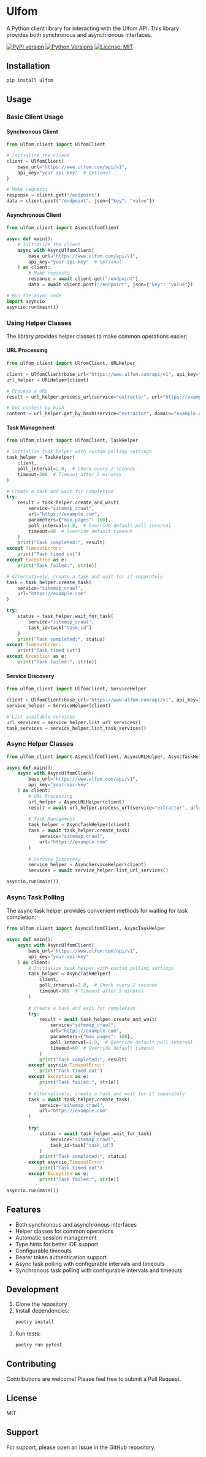 # Ulfom

A Python client library for interacting with the Ulfom API. This library provides both synchronous and asynchronous interfaces.

[![PyPI version](https://badge.fury.io/py/ulfom.svg)](https://badge.fury.io/py/ulfom)
[![Python Versions](https://img.shields.io/pypi/pyversions/ulfom.svg)](https://pypi.org/project/ulfom/)
[![License: MIT](https://img.shields.io/badge/License-MIT-yellow.svg)](https://opensource.org/licenses/MIT)

## Installation

```bash
pip install ulfom
```

## Usage

### Basic Client Usage

#### Synchronous Client

```python
from ulfom_client import UlfomClient

# Initialize the client
client = UlfomClient(
    base_url="https://www.ulfom.com/api/v1",
    api_key="your-api-key"  # Optional
)

# Make requests
response = client.get("/endpoint")
data = client.post("/endpoint", json={"key": "value"})
```

#### Asynchronous Client

```python
from ulfom_client import AsyncUlfomClient

async def main():
    # Initialize the client
    async with AsyncUlfomClient(
        base_url="https://www.ulfom.com/api/v1",
        api_key="your-api-key"  # Optional
    ) as client:
        # Make requests
        response = await client.get("/endpoint")
        data = await client.post("/endpoint", json={"key": "value"})

# Run the async code
import asyncio
asyncio.run(main())
```

### Using Helper Classes

The library provides helper classes to make common operations easier:

#### URL Processing

```python
from ulfom_client import UlfomClient, URLHelper

client = UlfomClient(base_url="https://www.ulfom.com/api/v1", api_key="your-api-key")
url_helper = URLHelper(client)

# Process a URL
result = url_helper.process_url(service="extractor", url="https://example.com")

# Get content by hash
content = url_helper.get_by_hash(service="extractor", domain="example.com", hash="abc123")
```

#### Task Management

```python
from ulfom_client import UlfomClient, TaskHelper

# Initialize task helper with custom polling settings
task_helper = TaskHelper(
    client,
    poll_interval=2.0,  # Check every 2 seconds
    timeout=300  # Timeout after 5 minutes
)

# Create a task and wait for completion
try:
    result = task_helper.create_and_wait(
        service="sitemap_crawl",
        url="https://example.com",
        parameters={"max_pages": 100},
        poll_interval=1.0,  # Override default poll interval
        timeout=60  # Override default timeout
    )
    print("Task completed:", result)
except TimeoutError:
    print("Task timed out")
except Exception as e:
    print("Task failed:", str(e))

# Alternatively, create a task and wait for it separately
task = task_helper.create_task(
    service="sitemap_crawl",
    url="https://example.com"
)

try:
    status = task_helper.wait_for_task(
        service="sitemap_crawl",
        task_id=task["task_id"]
    )
    print("Task completed:", status)
except TimeoutError:
    print("Task timed out")
except Exception as e:
    print("Task failed:", str(e))
```

#### Service Discovery

```python
from ulfom_client import UlfomClient, ServiceHelper

client = UlfomClient(base_url="https://www.ulfom.com/api/v1", api_key="your-api-key")
service_helper = ServiceHelper(client)

# List available services
url_services = service_helper.list_url_services()
task_services = service_helper.list_task_services()
```

### Async Helper Classes

```python
from ulfom_client import AsyncUlfomClient, AsyncURLHelper, AsyncTaskHelper, AsyncServiceHelper

async def main():
    async with AsyncUlfomClient(
        base_url="https://www.ulfom.com/api/v1",
        api_key="your-api-key"
    ) as client:
        # URL Processing
        url_helper = AsyncURLHelper(client)
        result = await url_helper.process_url(service="extractor", url="https://example.com")
        
        # Task Management
        task_helper = AsyncTaskHelper(client)
        task = await task_helper.create_task(
            service="sitemap_crawl",
            url="https://example.com"
        )
        
        # Service Discovery
        service_helper = AsyncServiceHelper(client)
        services = await service_helper.list_url_services()

asyncio.run(main())
```

### Async Task Polling

The async task helper provides convenient methods for waiting for task completion:

```python
from ulfom_client import AsyncUlfomClient, AsyncTaskHelper

async def main():
    async with AsyncUlfomClient(
        base_url="https://www.ulfom.com/api/v1",
        api_key="your-api-key"
    ) as client:
        # Initialize task helper with custom polling settings
        task_helper = AsyncTaskHelper(
            client,
            poll_interval=2.0,  # Check every 2 seconds
            timeout=300  # Timeout after 5 minutes
        )
        
        # Create a task and wait for completion
        try:
            result = await task_helper.create_and_wait(
                service="sitemap_crawl",
                url="https://example.com",
                parameters={"max_pages": 100},
                poll_interval=1.0,  # Override default poll interval
                timeout=60  # Override default timeout
            )
            print("Task completed:", result)
        except asyncio.TimeoutError:
            print("Task timed out")
        except Exception as e:
            print("Task failed:", str(e))
        
        # Alternatively, create a task and wait for it separately
        task = await task_helper.create_task(
            service="sitemap_crawl",
            url="https://example.com"
        )
        
        try:
            status = await task_helper.wait_for_task(
                service="sitemap_crawl",
                task_id=task["task_id"]
            )
            print("Task completed:", status)
        except asyncio.TimeoutError:
            print("Task timed out")
        except Exception as e:
            print("Task failed:", str(e))

asyncio.run(main())
```

## Features

- Both synchronous and asynchronous interfaces
- Helper classes for common operations
- Automatic session management
- Type hints for better IDE support
- Configurable timeouts
- Bearer token authentication support
- Async task polling with configurable intervals and timeouts
- Synchronous task polling with configurable intervals and timeouts

## Development

1. Clone the repository
2. Install dependencies:
   ```bash
   poetry install
   ```
3. Run tests:
   ```bash
   poetry run pytest
   ```

## Contributing

Contributions are welcome! Please feel free to submit a Pull Request.

## License

MIT

## Support

For support, please open an issue in the GitHub repository. 